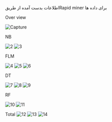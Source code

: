 اطلاعات بدست آمده از طریقRapid miner برای داده ها

Over view

![Capture](https://user-images.githubusercontent.com/94211519/149674822-5329129b-8dba-48e7-b97b-92a6c9d71c38.PNG)

NB

![2](https://user-images.githubusercontent.com/94211519/149674833-00f12846-382f-4ad6-b0e5-ccafe53453ff.PNG)
![3](https://user-images.githubusercontent.com/94211519/149674836-5ed9626d-68f2-4afa-92be-62f0fed8fad0.PNG)

FLM

![4](https://user-images.githubusercontent.com/94211519/149674867-1d56b59b-8e81-423e-b3bc-cb326f9c8296.PNG)
![5](https://user-images.githubusercontent.com/94211519/149674874-7491e3b5-d3eb-4374-82e8-08fdf187fde6.PNG)
![6](https://user-images.githubusercontent.com/94211519/149674876-006d856d-b2da-48c4-ade5-ee3769a632ff.PNG)

DT

![7](https://user-images.githubusercontent.com/94211519/149674880-4dafa8ed-ee3c-4069-975c-6c6273d2c5af.PNG)
![8](https://user-images.githubusercontent.com/94211519/149674882-2e389dcc-7a09-4fcf-a18c-bfb523e2b643.PNG)
![9](https://user-images.githubusercontent.com/94211519/149674884-b1bdbc2d-3ba7-48ad-a387-2eb03953f6c2.PNG)


RF

![10](https://user-images.githubusercontent.com/94211519/149674896-8f5b206b-1cdd-45c5-b75f-824d1979f75f.PNG)
![11](https://user-images.githubusercontent.com/94211519/149674897-ae3fe819-ff48-4814-b500-7505f3b4fffd.PNG)

Total
![12](https://user-images.githubusercontent.com/94211519/149674907-cbd19487-a457-4e94-a2b7-16d8d3c4957f.PNG)
![13](https://user-images.githubusercontent.com/94211519/149674909-bdd131a2-e4dc-4ec2-86d1-b14afd7b5251.PNG)
![14](https://user-images.githubusercontent.com/94211519/149674910-3069204c-2354-4b0d-bea5-8631f6189aca.PNG)

